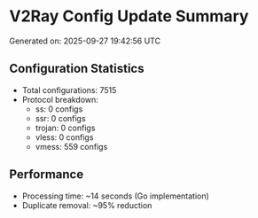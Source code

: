 # V2Ray Config Update Summary
Generated on: 2025-09-27 19:42:56 UTC

## Configuration Statistics
- Total configurations: 7515
- Protocol breakdown:
  - ss: 0 configs
  - ssr: 0 configs
  - trojan: 0 configs
  - vless: 0 configs
  - vmess: 559 configs

## Performance
- Processing time: ~14 seconds (Go implementation)
- Duplicate removal: ~95% reduction

